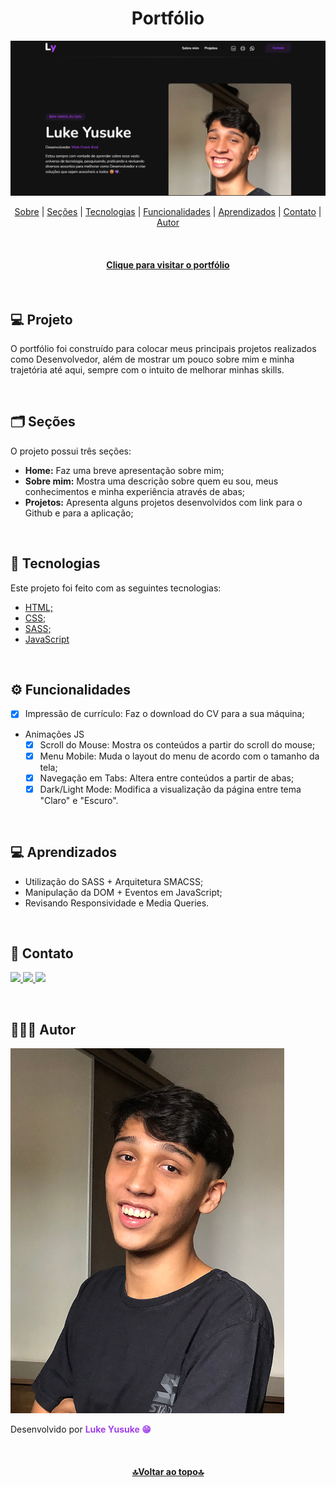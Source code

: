 <h1 id="inicio" align="center">Portfólio</h1>

![Layout Portfólio](./assets/images/layout.png)

<p align="center">
    <a href="#sobre">Sobre</a> |
    <a href="#secoes">Seções</a> |
    <a href="#tecnologias">Tecnologias</a> |
    <a href="#funcionalidades">Funcionalidades</a> |
    <a href="#aprendizados">Aprendizados</a> |
    <a href="#contato">Contato</a> |
    <a href="#autor">Autor</a>
</p>
<br/>

<h4 align="center">
    <a href="https://luke-dev.netlify.app">Clique para visitar o portfólio</a>
</h4>
<br/>

<h2 id="sobre">💻 Projeto</h2>

O portfólio foi construído para colocar meus principais projetos realizados como Desenvolvedor, além de mostrar um pouco sobre mim e minha trajetória até aqui, sempre com o intuito de melhorar minhas skills.</p>
<br/>

<h2 id="secoes">🗂️ Seções</h2>

O projeto possui três seções:

- **Home:** Faz uma breve apresentação sobre mim;</li>
- **Sobre mim:** Mostra uma descrição sobre quem eu sou, meus conhecimentos e minha experiência através de abas;</li>
- **Projetos:** Apresenta alguns projetos desenvolvidos com link para o Github e para a aplicação;</li>
<br/>

<h2 id="tecnologias">🧪 Tecnologias</h2>

Este projeto foi feito com as seguintes tecnologias:

- <a href="https://developer.mozilla.org/pt-BR/docs/Web/HTML">HTML;</a>
- <a href="https://developer.mozilla.org/pt-BR/docs/Web/CSS">CSS;</a>
- <a href="https://sass-lang.com/documentation/">SASS;</a>
- <a href="https://developer.mozilla.org/pt-BR/docs/Web/JavaScript">JavaScript</a>

<br/>

<h2 id="funcionalidades"> ⚙️ Funcionalidades </h2>

- [x] Impressão de currículo: Faz o download do CV para a sua máquina;

- Animações JS
    - [x] Scroll do Mouse: Mostra os conteúdos a partir do scroll do mouse;
    - [x] Menu Mobile: Muda o layout do menu de acordo com o tamanho da tela;
    - [x] Navegação em Tabs: Altera entre conteúdos a partir de abas;
    - [x] Dark/Light Mode: Modifica a visualização da página entre tema "Claro" e "Escuro".

<br/>

<h2 id="aprendizados">💻 Aprendizados</h2>

- Utilização do SASS + Arquitetura SMACSS;
- Manipulação da DOM + Eventos em JavaScript;
- Revisando Responsividade e Media Queries.

<br/>

<h2 id="contato">📱 Contato</h2>

<p>
    <a target="_blank" href="mailto:lukedev09@gmail.com" alt="Link para Email"> 
        <img src="https://img.shields.io/badge/Gmail-C5221F?style=for-the-badge&logo=gmail&logoColor=white"/>
    </a>
    <a target="_blank" href="https://www.github.com/lukeyusuke"> 
        <img src="https://img.shields.io/badge/GitHub-000?style=for-the-badge&logo=github&logoColor=white"/>
    </a>
    <a target="_blank" href="https://www.linkedin.com/in/lukeyusuke"> 
        <img src="https://img.shields.io/badge/LinkedIn-0961B8?style=for-the-badge&logo=linkedin&logoColor=white"/>
    </a>
</p>
<br/>

<h2 id="autor">👨🏾‍💻 Autor </h2>

![Imagem Luke Yusuke](/assets/images/luke2.png)

<p> Desenvolvido por <b style="color:#9F40EB">Luke Yusuke 😁</b></p>
<br/>

<h4 align="center">
    <a href="#inicio">🔝Voltar ao topo🔝</a>
</h4>
